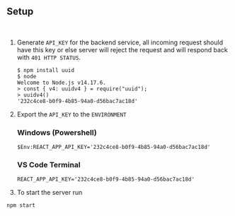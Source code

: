 ## Setup

<br>

1. Generate `API_KEY` for the backend service, all incoming request should have this key or else server will reject the request and will respond back with `401 HTTP STATUS`.

   ```
   $ npm install uuid
   $ node
   Welcome to Node.js v14.17.6.
   > const { v4: uuidv4 } = require("uuid");
   > uuidv4()
   '232c4ce8-b0f9-4b85-94a0-d56bac7ac18d'

   ```

2. Export the `API_KEY` to the `ENVIRONMENT`

   ### Windows (Powershell)

   ```
   $Env:REACT_APP_API_KEY='232c4ce8-b0f9-4b85-94a0-d56bac7ac18d'
   ```

   ### VS Code Terminal

   ```
   REACT_APP_API_KEY='232c4ce8-b0f9-4b85-94a0-d56bac7ac18d'
   ```

3. To start the server run

```
npm start
```
